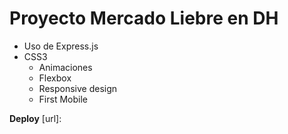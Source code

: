 # Proyecto Mercado Liebre en DH

- Uso de Express.js
- CSS3
    - Animaciones
    - Flexbox
    - Responsive design
    - First Mobile 


**Deploy**
[url]: 
